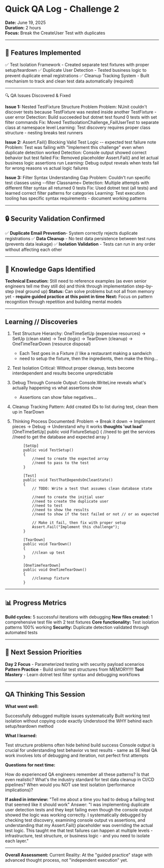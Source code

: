 # Quick QA Log - Challenge 2
**Date:** June 19, 2025  
**Duration:** 2 hours  
**Focus:** Break the CreateUser Test with duplicates

---

## 🎯 Features Implemented
✅ Test Isolation Framework - Created separate test fixtures with proper setup/teardown
✅ Duplicate User Detection - Tested business logic to prevent duplicate email registrations
✅ Cleanup Tracking System - Built mechanism to track and clean test data automatically (required)

---

🔍 QA Issues Discovered & Fixed

**Issue 1:** Nested TestFixture Structure Problem
Problem: NUnit couldn't discover tests because TestFixture was nested inside another TestFixture - user error
Detection: Build succeeded but dotnet test found 0 tests with set filter commands
Fix: Moved TestIsolationChallenge_FailUserTest to separate class at namespace level
Learning: Test discovery requires proper class structure - nesting breaks test runners

**Issue 2:** Assert.Fail() Blocking Valid Test Logic -- expected test failure note
Problem: Test was failing with "Implement this challenge" even when duplicate detection worked
Detection: Console output showed correct behavior but test failed
Fix: Removed placeholder Assert.Fail() and let actual business logic assertions run
Learning: Debug output reveals when tests fail for wrong reasons vs actual logic failures

**Issue 3:** Filter Syntax Understanding Gap
Problem: Couldn't run specific test classes using --filter Classname=
Detection: Multiple attempts with different filter syntax all returned 0 tests
Fix: Used dotnet test (all tests) and learned correct filter patterns for categories
Learning: Test execution tooling has specific syntax requirements - document working patterns

---

## 🔒 Security Validation Confirmed
✅ **Duplicate Email Prevention**- System correctly rejects duplicate registrations
✅ **Data Cleanup** - No test data persistence between test runs (prevents data leakage)
✅ **Isolation Validation** - Tests can run in any order without affecting each other

---

## 🚨 Knowledge Gaps Identified
**Technical Execution:** Still need to reference examples (as even senior engineers tell me they still do) and think through implementation step-by-step (real ground up)
**Status:** Can solve problems but not all from memory yet 
    - **require guided practice at this point in time**
**Next:** Focus on pattern recognition through repetition and building mental models

---

## Learning // Discoveries
1. Test Structure Hierarchy: OneTimeSetUp (expensive resources) → SetUp (clean state) → Test (logic) → TearDown (cleanup) → OneTimeTearDown (resource disposal)
    - Each Test goes in a Fixture // like a restaurant making a sandwich
    - need to setup the fixture, then the ingredients, then make the thing... 
2. Test Isolation Critical: Without proper cleanup, tests become interdependent and results become unpredictable
3. Debug Through Console Output: Console.WriteLine reveals what's actually happening vs what assertions show
    - Assertions can show false negatives...
4. Cleanup Tracking Pattern: Add created IDs to list during test, clean them up in TearDown
5. Thinking Process Documented:
Problem → Break it down → Implement pieces → Debug → Understand why it works
**thoughts 'out load'**
[OneTimeSetUp]
            public void FixtureSetup()
            {
                //need to get the services
                //need to get the database and expected array
            }

            [SetUp]
            public void TestSetup()
            {
                //need to create the expected array
                //need to pass to the test
            }

            [Test]
            public void TestThatDependsOnCleanState()
            {
                // TODO: Write a test that assumes clean database state

                //need to create the initial user
                //need to create the duplicate user
                //need to test
                //need to show the results
                //need to show if the test failed or not // or as expected

                // Make it fail, then fix with proper setup
                Assert.Fail("Implement this challenge");
            }

            [TearDown]
            public void TearDown()
            { 
                //clean up test
            }

            [OneTimeTearDown]
            public void OneTimeTearDown()
            { 
                //cleanup fixture
            }

---

## 📊 Progress Metrics
**Build cycles:** 5 successful iterations with debugging
**New files created:** 1 comprehensive test file with 2 test fixtures
**Core functionality:** Test isolation patterns 100% working
**Security:** Duplicate detection validated through automated tests

---

## 🎯 Next Session Priorities
**Day 2 Focus** - Parameterized testing with security payload scenarios
**Pattern Practice** - Build similar test structures from MEMORY!!!!
**Tool Mastery** - Learn dotnet test filter syntax and debugging workflows

---

## QA Thinking This Session
**What went well:**

Successfully debugged multiple issues systematically
Built working test isolation without copying code exactly
Understood the WHY behind each setup/teardown method

**What I learned:**

Test structure problems often hide behind build success
Console output is crucial for understanding test behavior vs test results - same as SE
Real QA work involves lots of debugging and iteration, not perfect first attempts

**Questions for next time:**

How do experienced QA engineers remember all these patterns? Is that even realistic? 
What's the industry standard for test data cleanup in CI/CD pipelines?
When would you NOT use test isolation (performance implications)?

**If asked in interview:** "Tell me about a time you had to debug a failing test that seemed like it should work"
Answer: "I was implementing duplicate user detection tests and they kept failing even though the console output showed the logic was working correctly. I systematically debugged by checking test discovery, examining console output vs assertions, and understanding that my Assert.Fail() placeholder was overriding the actual test logic. This taught me that test failures can happen at multiple levels - infrastructure, test structure, or business logic - and you need to isolate each layer."

---

**Overall Assessment:** Current Reality: At the "guided practice" stage with advanced thought process, not "independent execution" yet.
